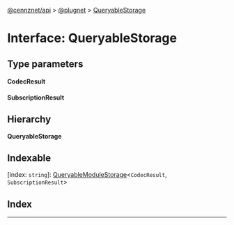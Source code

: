 [@cennznet/api](../README.md) > [@plugnet](../modules/_plugnet.md) > [QueryableStorage](../interfaces/_plugnet.queryablestorage.md)

# Interface: QueryableStorage

## Type parameters
#### CodecResult 
#### SubscriptionResult 
## Hierarchy

**QueryableStorage**

## Indexable

\[index: `string`\]:&nbsp;[QueryableModuleStorage](_plugnet.queryablemodulestorage.md)<`CodecResult`, `SubscriptionResult`>
## Index

---

